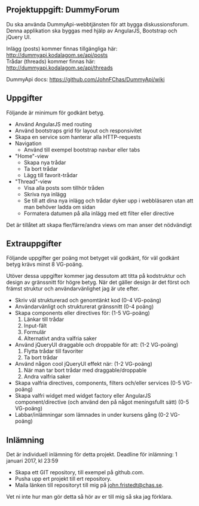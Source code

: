 ## Projektuppgift: DummyForum
Du ska använda DummyApi-webbtjänsten för att bygga diskussionsforum.
Denna applikation ska byggas med hjälp av AngularJS, Bootstrap och jQuery UI.

Inlägg (posts) kommer finnas tillgängliga här: http://dummyapi.kodalagom.se/api/posts<br>
Trådar (threads) kommer finnas här: http://dummyapi.kodalagom.se/api/threads

DummyApi docs: https://github.com/JohnFChas/DummyApi/wiki

## Uppgifter
Följande är minimum för godkänt betyg.

- Använd AngularJS med routing
- Använd bootstraps grid för layout och responsivitet
- Skapa en service som hanterar alla HTTP-requests
- Navigation
	- Använd till exempel bootstrap navbar eller tabs
- "Home"-view
	- Skapa nya trådar
	- Ta bort trådar
	- Lägg till favorit-trådar
- "Thread"-view
	- Visa alla posts som tillhör tråden
	- Skriva nya inlägg
	- Se till att dina nya inlägg och trådar dyker upp i webbläsaren utan att man behöver ladda om sidan
	- Formatera datumen på alla inlägg med ett filter eller directive  
  
Det är tillåtet att skapa fler/färre/andra views om man anser det nödvändigt

## Extrauppgifter
Följande uppgifter ger poäng mot betyget väl godkänt, för väl godkänt betyg krävs minst 8 VG-poäng.

Utöver dessa uppgifter kommer jag dessutom att titta på kodstruktur och design av gränssnitt för högre betyg.
När det gäller design är det först och främst struktur och användarvänlighet jag är ute efter.

- Skriv väl strukturerad och genomtänkt kod (0-4 VG-poäng)
- Användarvänligt och strukturerat gränssnitt (0-4 poäng)
- Skapa components eller directives för: (1-5 VG-poäng)
	1. Länkar till trådar
	2. Input-fält
  3. Formulär
	3. Alternativt andra valfria saker
- Använd jQueryUI draggable och droppable för att: (1-2 VG-poäng)
	1. Flytta trådar till favoriter
	2. Ta bort trådar
- Använd någon cool jQueryUI effekt när: (1-2 VG-poäng)
	1. När man tar bort trådar med draggable/droppable
  2. Andra valfria saker
- Skapa valfria directives, components, filters och/eller services (0-5 VG-poäng)
- Skapa valfri widget med widget factory eller AngularJS component/directive (och använd den på något meningsfullt sätt) (0-5 VG-poäng)
- Labbar/inlämningar som lämnades in under kursens gång (0-2 VG-poäng)

## Inlämning
Det är individuell inlämning för detta projekt.
Deadline för inlämning: 1 januari 2017, kl 23:59

- Skapa ett GIT repository, till exempel på github.com.
- Pusha upp ert projekt till ert repository.
- Maila länken till repositoryt till mig på john.fristedt@chas.se.

Vet ni inte hur man gör detta så hör av er till mig så ska jag förklara.
